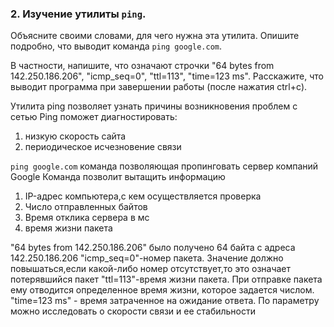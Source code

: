 ### 2. Изучение утилиты `ping`.

Объясните своими словами, для чего нужна эта утилита. Опишите подробно, что выводит команда `ping google.com`.

В частности, напишите, что означают строчки "64 bytes from 142.250.186.206", "icmp_seq=0",  "ttl=113", "time=123 ms".
Расскажите, что выводит программа при завершении работы (после нажатия ctrl+c).

Утилита ping позволяет узнать причины возникновения проблем с сетью
Ping поможет диагностировать:
1. низкую скорость сайта
2. периодическое исчезновение связи


`ping google.com` команда позволяющая пропинговать сервер компаний Google
Команда позволит вытащить информацию
1. IP-адрес компьютера,с кем осуществляется проверка
2. Число отправленных байтов
3. Время отклика сервера в мс
4. время жизни пакета


"64 bytes from 142.250.186.206" было получено 64 байта с адреса 142.250.186.206
"icmp_seq=0"-номер пакета. Значение должно повышаться,если какой-либо номер отсутствует,то это означает потерявшийся пакет
"ttl=113"-время жизни пакета. При отправке пакета ему отводится определенное время жизни, которое задается числом.
"time=123 ms" - время затраченное на ожидание ответа. По параметру можно исследовать о скорости связи и ее стабильности